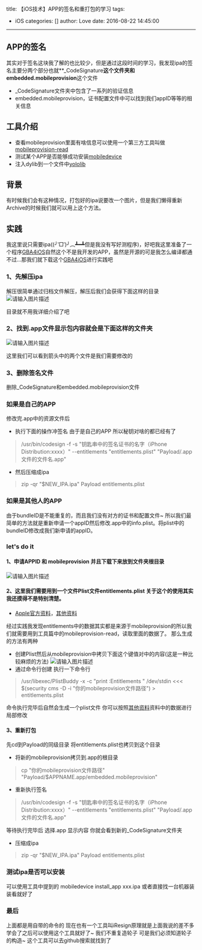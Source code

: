 title: 【iOS技术】APP的签名和重打包的学习
tags:
  - iOS
categories: []
author: Love
date: 2016-08-22 14:45:00
---
[1]: https://github.com/0xc010d/mobileprovision-read
[2]: https://github.com/imkira/mobiledevice
[3]: https://github.com/KJCracks/yololib
[4]: http://www.gba4iosapp.com/
[5]: http://www.gba4iosapp.com/
[6]: http://o7ghkls5d.bkt.clouddn.com/QQ20160520-0@2x.png
[7]: http://o7ghkls5d.bkt.clouddn.com/QQ20160520-2@2x.png
[8]: http://o7ghkls5d.bkt.clouddn.com/QQ20160520-0@2x.png
[9]: http://o7ghkls5d.bkt.clouddn.com/QQ20160520-3@2x.png
[10]: https://developer.apple.com/library/mac/documentation/Miscellaneous/Reference/EntitlementKeyReference/Chapters/AboutEntitlements.html
[11]: http://objccn.io/issue-17-2/
[12]: http://o7ghkls5d.bkt.clouddn.com/QQ20160520-4@2x.png

## APP的签名
其实对于签名这块我了解的也比较少，但是通过这段时间的学习，我发现ipa的签名主要分两个部分也就**\_CodeSignature**这个文件夹和embedded.mobileprovision**这个文件

* _CodeSignature文件夹中包含了一系列的验证信息
* embedded.mobileprovision，证书配置文件中可以找到我们appID等等的相关信息

<!-- more --> 
## 工具介绍
* 查看mobileprovision里面有啥信息可以使用一个第三方工具叫做[mobileprovision-read][1]
* 测试某个APP是否能够成功安装[mobiledevice][2]
* 注入dylib到一个文件中[yololib][3]


## 背景
有时候我们会有这种情况，打包好的ipa说要改一个图片，但是我们懒得重新Archive的时候我们就可以用上这个方法。

## 实践
我这里说只需要ipa((╯‵□′)╯︵┻━┻但是我没有写好测程序)，好吧我这里准备了一个程序[GBA4iOS][4]自然这个不是我开发的APP，虽然是开源的可是我怎么编译都通不过...那我们就下载这个[GBA4iOS][5]进行实践吧

### 1、先解压ipa
解压很简单通过归档文件解压，解压后我们会获得下面这样的目录
![请输入图片描述][6]

目录就不用我详细介绍了吧

### 2、找到.app文件显示包内容就会是下面这样的文件夹
![请输入图片描述][7]

这里我们可以看到箭头中的两个文件是我们需要修改的

### 3、删除签名文件
删除_CodeSignature和embedded.mobileprovision文件

### 如果是自己的APP
修改完.app中的资源文件后

* 执行下面的操作冲签名 由于是自己的APP 所以秘钥对啥的都已经有了
> /usr/bin/codesign -f -s "钥匙串中的签名证书的名字（iPhone Distribution:xxxx）"  --entitlements "entitlements.plist" "Payload/.app文件的文件名.app"

* 然后压缩成ipa
> zip -qr "$NEW_IPA.ipa" Payload entitlements.plist


### 如果是其他人的APP
由于bundleID是不能重复的，而且我们没有对方的证书和配置文件~
所以我们最简单的方法就是重新申请一个appID然后修改.app中的info.plist。将plist中的bundleID修改成我们新申请的appID。

### let's do it
#### 1、申请APPID 和 mobileprovision 并且下载下来放到文件夹根目录
![请输入图片描述][9]

#### 2、这里我们需要用到一个文件Plist文件entitlements.plist 关于这个的使用其实我还摸得不是特别清楚。

* [Apple官方资料][10]，[其他资料][11]

经过实践我发现entitlements中的数据其实都是来源于mobileprovision的所以我们就需要用到工具篇中的mobileprovision-read，读取里面的数据了。
那么生成的方法有两种

* 创建Plist然后从mobileprovision中拷贝下面这个键值对中的内容(这是一种比较麻烦的方法)
![请输入图片描述][12]
* 通过命令行创建 执行一下命令行


> /usr/libexec/PlistBuddy -x -c "print :Entitlements " /dev/stdin <<<
> $(security cms -D -i "你的mobileprovision文件路径") >
> entitlements.plist

命令执行完毕后自然会生成一个plist文件 你可以按照[其他资料][11]资料中的数据进行局部修改

#### 3、重新打包
先cd到Payload的同级目录 将entitlements.plist也拷贝到这个目录
* 将新的mobileprovision拷贝到.app的根目录

> cp "你的mobileprovision文件路径" "Payload/$APPNAME.app/embedded.mobileprovision"

* 重新执行签名

> /usr/bin/codesign -f -s "钥匙串中的签名证书的名字（iPhone Distribution:xxxx）"  --entitlements "entitlements.plist" "Payload/.app文件的文件名.app"

等待执行完毕后 选择.app 显示内容 你就会看到新的_CodeSignature文件夹

* 压缩成ipa

> zip -qr "$NEW_IPA.ipa" Payload entitlements.plist


### 测试ipa是否可以安装
可以使用工具中提到的 mobiledevice install_app xxx.ipa
或者直接找一台机器装装看就好了 


### 最后
上面都是用自带的命令的 现在也有一个工具叫iResign原理就是上面我说的差不多学会了之后可以使用这个工具就好了~ 我们不重复造轮子 可是我们必须知道轮子的构造~ 这个工具可以去github搜索就找到了